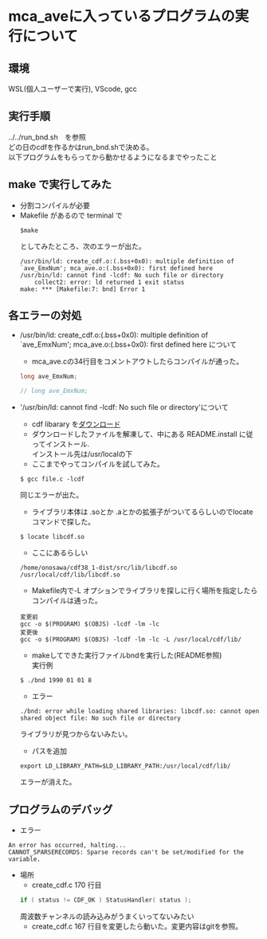 # mca_aveに入っているプログラムの実行について
## 環境
WSL(個人ユーザーで実行), VScode, gcc
## 実行手順
../../run_bnd.sh　を参照  
どの日のcdfを作るかはrun_bnd.shで決める。
<bar>  
以下プログラムをもらってから動かせるようになるまでやったこと
## make で実行してみた
- 分割コンパイルが必要
- Makefile があるので terminal で 
    ```
    $make 
    ```
    としてみたところ、次のエラーが出た。
    ```
    /usr/bin/ld: create_cdf.o:(.bss+0x0): multiple definition of `ave_EmxNum'; mca_ave.o:(.bss+0x0): first defined here
    /usr/bin/ld: cannot find -lcdf: No such file or directory
        collect2: error: ld returned 1 exit status
    make: *** [Makefile:7: bnd] Error 1
    ```

## 各エラーの対処
- /usr/bin/ld: create_cdf.o:(.bss+0x0): multiple definition of `ave_EmxNum'; mca_ave.o:(.bss+0x0): first defined here について
    - mca_ave.cの34行目をコメントアウトしたらコンパイルが通った。
    ```c  
    long ave_EmxNum;  
    ```  
    
    ```c  
    // long ave_EmxNum;
    ```  

- '/usr/bin/ld: cannot find -lcdf: No such file or directory'について
    - cdf libarary を[ダウンロード](https://cdf.gsfc.nasa.gov/html/sw_and_docs.html)
    - ダウンロードしたファイルを解凍して、中にある README.install に従ってインストール.  
    インストール先は/usr/localの下  
    - ここまでやってコンパイルを試してみた。  
    ```
    $ gcc file.c -lcdf  
    ```
    同じエラーが出た。

    - ライブラリ本体は .soとか .aとかの拡張子がついてるらしいのでlocate コマンドで探した。  
    ```
    $ locate libcdf.so
    ```
    - ここにあるらしい  
    ```
    /home/onosawa/cdf38_1-dist/src/lib/libcdf.so  
    /usr/local/cdf/lib/libcdf.so
    ```
    - Makefile内で-L オプションでライブラリを探しに行く場所を指定したらコンパイルは通った。  
    ```
    変更前  
    gcc -o $(PROGRAM) $(OBJS) -lcdf -lm -lc
    変更後  
    gcc -o $(PROGRAM) $(OBJS) -lcdf -lm -lc -L /usr/local/cdf/lib/
    ```
    - makeしてできた実行ファイルbndを実行した(README参照)  
    実行例
    ```
    $ ./bnd 1990 01 01 8
    ```
    - エラー
    ```
    ./bnd: error while loading shared libraries: libcdf.so: cannot open shared object file: No such file or directory
    ```
    ライブラリが見つからないみたい。
    - パスを追加
    ```
    export LD_LIBRARY_PATH=$LD_LIBRARY_PATH:/usr/local/cdf/lib/
    ```
    エラーが消えた。


## プログラムのデバッグ
- エラー
```
An error has occurred, halting...
CANNOT_SPARSERECORDS: Sparse records can't be set/modified for the variable.
```
- 場所
    - create_cdf.c 170 行目
    ```c
    if ( status != CDF_OK ) StatusHandler( status );
    ```
    周波数チャンネルの読み込みがうまくいってないみたい
    - create_cdf.c 167 行目を変更したら動いた。変更内容はgitを参照。
